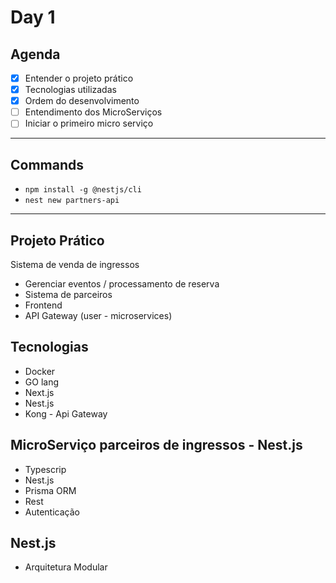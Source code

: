 # Day 1

## Agenda
- [x] Entender o projeto prático
- [x] Tecnologias utilizadas
- [x] Ordem do desenvolvimento
- [ ] Entendimento dos MicroServiços
- [ ] Iniciar o primeiro micro serviço

---------------
## Commands

* `npm install -g @nestjs/cli`
* `nest new partners-api`

---------------
## Projeto Prático
Sistema de venda de ingressos

* Gerenciar eventos / processamento de reserva
* Sistema de parceiros
* Frontend
* API Gateway (user - microservices) 

## Tecnologias

* Docker
* GO lang
* Next.js
* Nest.js
* Kong - Api Gateway

## MicroServiço parceiros de ingressos - Nest.js

* Typescrip
* Nest.js
* Prisma ORM
* Rest
* Autenticação

## Nest.js
* Arquitetura Modular
